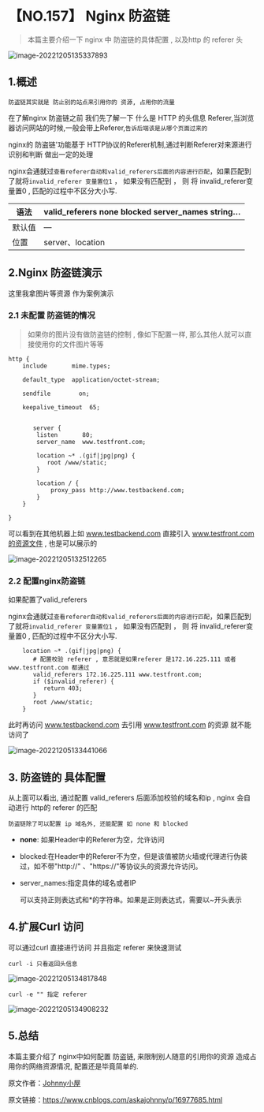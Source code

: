 # 【NO.157】 Nginx 防盗链

> 本篇主要介绍一下 nginx 中 防盗链的具体配置 , 以及http 的 referer 头

![image-20221205135337893](https://img2023.cnblogs.com/other/1898722/202212/1898722-20221213091423499-169252935.png)

## 1.概述

```
防盗链其实就是 防止别的站点来引用你的 资源, 占用你的流量
```

在了解nginx 防盗链之前 我们先了解一下 什么是 HTTP 的头信息 Referer,当浏览器访问网站的时候,一般会带上Referer,`告诉后端该是从哪个页面过来的`

nginx的 防盗链'功能基于 HTTP协议的Referer机制,通过判断Referer对来源进行 识别和判断 做出一定的处理

nginx会通就过`查看referer自动和valid_referers后面的内容进行匹配`，如果匹配到了就将`invalid_referer 变量置位1` ， 如果没有匹配到 ， 则 将 invalid_referer变量置0 , 匹配的过程中不区分大小写.

| 语法   | valid_referers none blocked server_names string… |
| ------ | ------------------------------------------------ |
| 默认值 | —                                                |
| 位置   | server、location                                 |

## 2.Nginx 防盗链演示

这里我拿图片等资源 作为案例演示

### 2.1 未配置 防盗链的情况

> 如果你的图片没有做防盗链的控制 , 像如下配置一样, 那么其他人就可以直接使用你的文件图片等等

```properties
http {
    include       mime.types;

    default_type  application/octet-stream;

    sendfile        on;

    keepalive_timeout  65;


       server {
        listen       80;
        server_name  www.testfront.com;
				
        location ~* .(gif|jpg|png) {
           root /www/static;
        }

        location / {
            proxy_pass http://www.testbackend.com;
        }
    }

}
```

可以看到在其他机器上如 www.testbackend.com 直接引入 www.testfront.com的资源文件 , 也是可以展示的

![image-20221205132512265](https://img2023.cnblogs.com/other/1898722/202212/1898722-20221213091423917-1213037371.png)

### 2.2 配置nginx防盗链

如果配置了valid_referers

nginx会通就过`查看referer自动和valid_referers后面的内容进行匹配`，如果匹配到了就将`invalid_referer 变量置位1` ， 如果没有匹配到 ， 则 将 invalid_referer变量置0 , 匹配的过程中不区分大小写.

```properties
    location ~* .(gif|jpg|png) {
       # 配置校验 referer , 意思就是如果referer 是172.16.225.111 或者 www.testfront.com 都通过
       valid_referers 172.16.225.111 www.testfront.com;
       if ($invalid_referer) {
          return 403;
       }
       root /www/static;
    }
```

此时再访问 www.testbackend.com 去引用 www.testfront.com 的资源 就不能访问了

![image-20221205133441066](https://img2023.cnblogs.com/other/1898722/202212/1898722-20221213091424461-1384825207.png)

## 3. 防盗链的 具体配置

从上面可以看出, 通过配置 valid_referers 后面添加校验的域名和ip , nginx 会自动进行 http的 referer 的匹配

```
防盗链除了可以配置 ip 域名外, 还能配置 如 none 和 blocked
```

- **none**: 如果Header中的Referer为空，允许访问

- blocked:在Header中的Referer不为空，但是该值被防火墙或代理进行伪装过，如不带"http://" 、"https://"等协议头的资源允许访问。

- server_names:指定具体的域名或者IP

  可以支持正则表达式和*的字符串。如果是正则表达式，需要以~开头表示

## 4.扩展Curl 访问

可以通过curl 直接进行访问 并且指定 referer 来快速测试

```
curl -i 只看返回头信息
```

![image-20221205134817848](https://img2023.cnblogs.com/other/1898722/202212/1898722-20221213091424753-2031673148.png)

```
curl -e "" 指定 referer
```

![image-20221205134908232](https://img2023.cnblogs.com/other/1898722/202212/1898722-20221213091425637-297318403.png)

## 5.总结

本篇主要介绍了 nginx中如何配置 防盗链, 来限制别人随意的引用你的资源 造成占用你的网络资源情况, 配置还是毕竟简单的.

原文作者：[Johnny小屋](https://www.askajohnny.com/)

原文链接：https://www.cnblogs.com/askajohnny/p/16977685.html